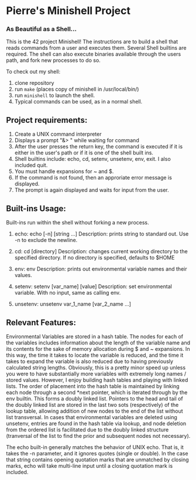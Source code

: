 
# Pierre's Minishell Project

### As Beautiful as a Shell...

This is the 42 project Minishell! The instructions are to build a shell that reads commands from a user and executes them. Several Shell builtins are required. The shell can also execute binaries available through the users path, and fork new processes to do so.

To check out my shell:

1. clone repository
2. run `make` (places copy of minishell in /usr/local/bin/)
3. run `minishell` to launch the shell.
4. Typical commands can be used, as in a normal shell.

## Project requirements:

1. Create a UNIX command interpreter
2. Displays a prompt "&> " while waiting for command
3. After the user presses the return key, the command is executed if it is either in the user's path or if it is one of the shell built ins.
4. Shell builtins include: echo, cd, setenv, unsetenv, env, exit. I also included quit.
5. You must handle expansions for ~ and $.
6. If the command is not found, then an approriate error message is displayed.
7. The prompt is again displayed and waits for input from the user.



## Built-ins Usage:
Built-ins run within the shell without forking a new process.

1. echo:
 	echo [-n] [string ...] 
	Description: prints string to standard out. Use -n to exclude the newline.
2. cd:
	cd [directory]
	Description: changes current working directory to the specified directory. If no directory is specified, defaults to $HOME

3. env:
	env
	Description: prints out environmental variable names and their values.

4. setenv:
	setenv [var_name] [value]
	Description: set environmental variable. With no input, same as calling env.

5. unsetenv:
	unsetenv var_1_name [var_2_name ...]

## Relevant Features:
Environmental Variables are stored in a hash table. The nodes for each of the variables includes information about the length of the variable name and its contents for the sake of memory allocation during $ and ~ expansions. In this way, the time it takes to locate the variable is reduced, and the time it takes to expand the variable is also reduced due to having previously calculated string lengths. Obviously, this is a pretty minor speed up unless you were to have substantially more variables with extremely long names / stored values. However, I enjoy building hash tables and playing with linked lists. The order of placement into the hash table is maintained by linking each node through a second *next pointer, which is iterated through by the env builtin. This forms a doubly linked list. Pointers to the head and tail of the doubly linked list are stored in the last two sots (respectively) of the lookup table, allowing addition of new nodes to the end of the list without list transversal. In cases that environmental variables are deleted using unsetenv, entries are found in the hash table via lookup, and node deletion from the ordered list is facilitated due to the doubly linked structure (tranversal of the list to find the prior and subsequent nodes not necessary).

The echo built-in generally matches the behavior of UNIX echo. That is, it takes the -n parameter, and it ignores quotes (single or double). In the case that string contains opening quotation marks that are unmatched by closing marks, echo will take multi-line input until a closing quotation mark is included. 



